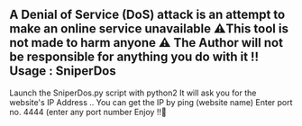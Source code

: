 A Denial of Service (DoS) attack is an attempt to make an online service unavailable
     ⚠️This tool is not made to harm anyone ⚠️
The Author will not be responsible for anything you do with it !!
Usage : SniperDos
--------------------------------------------------
Launch the SniperDos.py script with python2
It will ask you for the website's IP Address ..
You can get the IP by ping (website name)
Enter port no. 4444 (enter any port number 
Enjoy !!🌸
